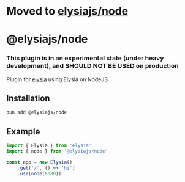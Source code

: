 # Moved to [elysiajs/node](https://github.com/elysiajs/node)

# @elysiajs/node

### This plugin is in an experimental state (under heavy development), and SHOULD NOT BE USED on production

Plugin for [elysia](https://github.com/elysiajs/elysia) using Elysia on NodeJS

## Installation
```bash
bun add @elysiajs/node
```

## Example
```typescript
import { Elysia } from 'elysia'
import { node } from '@elysiajs/node'

const app = new Elysia()
    .get('/', () => 'hi')
    .use(node(8080))
```
